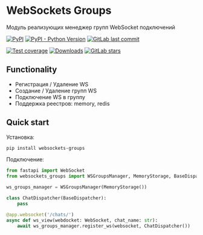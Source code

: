 # WebSockets Groups

Модуль реализующих менеджер групп WebSocket подключений

[![PyPI](https://img.shields.io/pypi/v/async-websocket-client)](https://pypi.org/project/async-websocket-client/)
[![PyPI - Python Version](https://img.shields.io/pypi/pyversions/async-websocket-client)](https://pypi.org/project/async-websocket-client/)
[![GitLab last commit](https://img.shields.io/gitlab/last-commit/rocshers/python/async-websocket-client)](https://gitlab.com/rocshers/python/async-websocket-client)

[![Test coverage](https://codecov.io/gitlab/rocshers:python/async-websocket-client/branch/release/graph/badge.svg?token=RPFNZ8SBQ6)](https://codecov.io/gitlab/rocshers:python/async-websocket-client)
[![Downloads](https://static.pepy.tech/badge/async-websocket-client)](https://pepy.tech/project/async-websocket-client)
[![GitLab stars](https://img.shields.io/gitlab/stars/rocshers/python/async-websocket-client)](https://gitlab.com/rocshers/python/async-websocket-client)

## Functionality

- Регистрация / Удаление WS
- Создание / Удаление групп WS
- Подключение WS в группу
- Поддержка реестров: memory, redis

## Quick start

Установка:

```sh
pip install websockets-groups
```

Подключение:

```python
from fastapi import WebSocket
from websockets_groups import WSGroupsManager, MemoryStorage, BaseDispatcher

ws_groups_manager = WSGroupsManager(MemoryStorage())

class ChatDispatcher(BaseDispatcher):
    pass

@app.websocket('/chats/')
async def ws_view(webdocket: WebSocket, chat_name: str):
    await ws_groups_manager.register_ws(websocket, ChatDispatcher())
```
